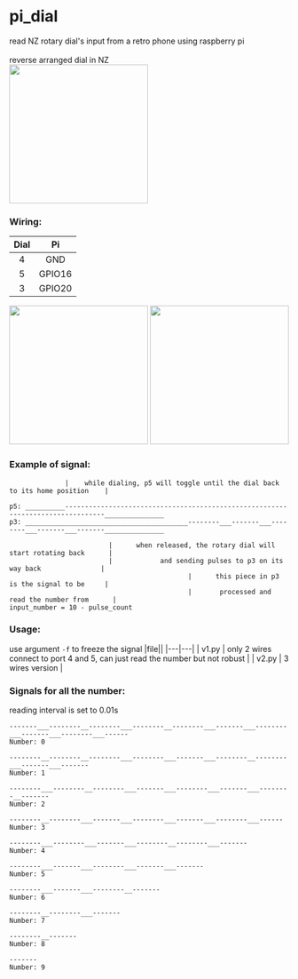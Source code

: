 # pi_dial
read NZ rotary dial's input from a retro phone using raspberry pi
<br /><br />
reverse arranged dial in NZ
<br />
<img src="https://github.com/ZZ76/pi_dial/blob/main/images/face.jpg" width="250">
<br />

### Wiring:
| Dial |  Pi |
|:---:|:---:|
|4|  GND |
|5|  GPIO16 |
|3|  GPIO20 |
<div>
<img src="https://github.com/ZZ76/pi_dial/blob/main/images/back.jpg" width="250">
<img src="https://github.com/ZZ76/pi_dial/blob/main/images/wired.jpg" width="250">
</div>

### Example of signal:
                  |    while dialing, p5 will toggle until the dial back to its home position    |

    p5: __________--------------------------------------------------------------------------------_______________
    p3: _________________________________________--------___-------___--------___-------___-------_______________

                             |      when released, the rotary dial will start rotating back      |
                             |            and sending pulses to p3 on its way back               |
                                                 |      this piece in p3 is the signal to be     |
                                                 |       processed and read the number from      |
    input_number = 10 - pulse_count
### Usage:
use argument `-f` to freeze the signal
|file||
|---|---|
| v1.py | only 2 wires connect to port 4 and 5, can just read the number but not robust |
| v2.py | 3 wires version |

### Signals for all the number:
reading interval is set to 0.01s

    -------___--------__--------___--------__--------___-------___--------___-------___--------___------                    
    Number: 0

    --------__--------__--------___--------___-------___--------__--------___-------___-------                              
    Number: 1

    --------___--------__--------___-------___--------___-------___--------__-------                                        
    Number: 2

    --------__--------___-------___--------___-------___--------___------                                                   
    Number: 3

    --------___--------___-------___--------__--------___-------                                                            
    Number: 4

    --------___-------___--------___-------___-------                                                                       
    Number: 5

    --------___-------___--------__-------                                                                                  
    Number: 6

    --------__--------___-------                                                                                            
    Number: 7

    --------__-------                                                                                                       
    Number: 8

    -------                                                                                                                 
    Number: 9
